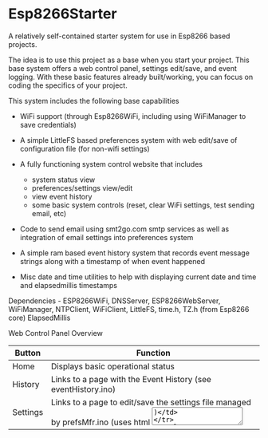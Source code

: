 # Esp8266Starter
A  relatively self-contained starter system for use in Esp8266 based projects.  

The idea is to use this project as a base when you start your project.  This base system offers a web control panel, settings edit/save, and event logging.  With these basic features already built/working, you can focus on coding the specifics of your project.

This system includes the following base capabilities
 - WiFi support (through Esp8266WiFi, including using WiFiManager to save credentials)
 - A simple LittleFS based preferences system with web edit/save of configuration file (for non-wifi settings)
 - A fully functioning system control website that includes 
    - system status view
    - preferences/settings view/edit
    - view event history
    - some basic system controls (reset, clear WiFi settings, test sending email, etc)
    
 - Code to send email using smt2go.com smtp services as well as integration of email settings into preferences system
 - A simple ram based event history system that records event message strings along with a timestamp of when event happened
 - Misc date and time utilities to help with displaying current date and time and elapsedmillis timestamps
 
 Dependencies - ESP8266WiFi, DNSServer, ESP8266WebServer, WiFiManager, 
                NTPClient, WiFiClient, LittleFS, time.h, TZ.h (from Esp8266 core)
                ElapsedMillis

Web Control Panel Overview

Button         | Function
------------   | -------------
Home           | Displays basic operational status
History        | Links to a page with the Event History (see eventHistory.ino)
Settings       | Links to a page to edit/save the settings file managed by prefsMfr.ino  (uses html <textarea>)
Restart        | Calls doSoftReset() function in Esp8266Starter.ino to init counters, timers, etc
Send Mail 1    | Results in a call to sendmail(1) through a helper function in Esp8266Starter.ino
Send Mail 2    | Results in a call to sendmail(2) through a helper function in Esp8266Starter.ino
Erase WiFi     | Calls WiFiManager.resetSettings() then ESP.reset() (after confirm popup)
Hard Reset     | Calls ESP.reset() (after confirm popup) 

Check out the wiki for screenshots: 
 https://github.com/magellannh/Esp8266Starter/wiki/Esp8266-Web-Control-Panel
